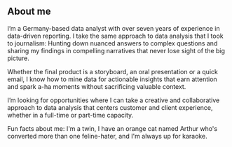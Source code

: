 ## About me


I’m a Germany-based data analyst with over seven years of experience in data-driven reporting. I take the same approach to data analysis that I took to journalism: Hunting down nuanced answers to complex questions and sharing my findings in compelling narratives that never lose sight of the big picture.


Whether the final product is a storyboard, an oral presentation or a quick email, I know how to mine data for actionable insights that earn attention and spark a-ha moments without sacrificing valuable context.


I’m looking for opportunities where I can take a creative and collaborative approach to data analysis that centers customer and client experience, whether in a full-time or part-time capacity. 

Fun facts about me: I'm a twin, I have an orange cat named Arthur who's converted more than one feline-hater, and I'm always up for karaoke.


